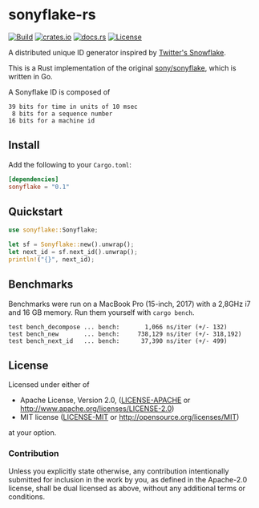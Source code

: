 # sonyflake-rs

[![Build](https://github.com/bahlo/sonyflake-rs/workflows/Build/badge.svg)](https://github.com/bahlo/sonyflake-rs/actions?query=workflow%3ABuild)
[![crates.io](https://img.shields.io/crates/v/sonyflake.svg)](https://crates.io/crates/sonyflake)
[![docs.rs](https://docs.rs/sonyflake/badge.svg)](https://docs.rs/sonyflake/)
[![License](https://img.shields.io/crates/l/sonyflake)](LICENSE-APACHE)

A distributed unique ID generator inspired by [Twitter's Snowflake](https://blog.twitter.com/2010/announcing-snowflake).

This is a Rust implementation of the original [sony/sonyflake](https://github.com/sony/sonyflake), which is written in Go.

A Sonyflake ID is composed of

```
39 bits for time in units of 10 msec
 8 bits for a sequence number
16 bits for a machine id
```

## Install

Add the following to your `Cargo.toml`:
```toml
[dependencies]
sonyflake = "0.1"
```

## Quickstart

```rust
use sonyflake::Sonyflake;

let sf = Sonyflake::new().unwrap();
let next_id = sf.next_id().unwrap();
println!("{}", next_id);
```

## Benchmarks

Benchmarks were run on a MacBook Pro (15-inch, 2017) with a 2,8GHz i7 and 16 GB memory.
Run them yourself with `cargo bench`.

```
test bench_decompose ... bench:       1,066 ns/iter (+/- 132)
test bench_new       ... bench:     738,129 ns/iter (+/- 318,192)
test bench_next_id   ... bench:      37,390 ns/iter (+/- 499)
```

## License

Licensed under either of

 * Apache License, Version 2.0, ([LICENSE-APACHE](LICENSE-APACHE) or http://www.apache.org/licenses/LICENSE-2.0)
 * MIT license ([LICENSE-MIT](LICENSE-MIT) or http://opensource.org/licenses/MIT)

at your option.

### Contribution

Unless you explicitly state otherwise, any contribution intentionally submitted
for inclusion in the work by you, as defined in the Apache-2.0 license, shall be dual licensed as above, without any
additional terms or conditions.

